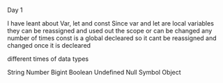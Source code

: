 Day 1

I have leant about Var, let and const
Since var and let are local variables they can be reassigned and used out the scope or can be changed any number of times
const is a global decleared so it cant be reassigned and changed once it is decleared

different times of data types

String
Number
Bigint
Boolean
Undefined
Null
Symbol
Object